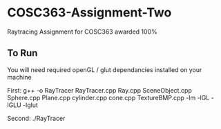 # COSC363-Assignment-Two
Raytracing Assignment for COSC363 awarded 100%

## To Run
You will need required openGL / glut dependancies installed on your machine

First:
g++ -o RayTracer RayTracer.cpp Ray.cpp SceneObject.cpp Sphere.cpp Plane.cpp cylinder.cpp cone.cpp TextureBMP.cpp -lm -lGL -lGLU -lglut

Second:
./RayTracer
